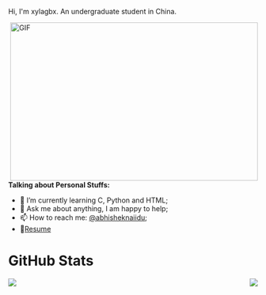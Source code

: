 Hi, I'm xylagbx. An undergraduate student in China.

<img align="right" alt="GIF" src="https://github.com/abhisheknaiidu/abhisheknaiidu/blob/master/code.gif?raw=true" width="500" height="320" />
  
**Talking about Personal Stuffs:**

- 🌱 I’m currently learning C, Python and HTML; 
- 💬 Ask me about anything, I am happy to help;
- 📫 How to reach me: [@abhisheknaiidu](https://twitter.com/abhisheknaiidu);
- 📝[Resume](https://drive.google.com/file/d/10GKdScol1BXsMQmSVO30rswZ8lqkakmy/view)

<h1>GitHub Stats</h1>
<img align="left" src="https://github-readme-stats.vercel.app/api?username=xylagbx&show_icons=true" />
<img align="right" src="https://github-readme-stats.vercel.app/api/top-langs/?username=xylagbx&layout=compact" />
